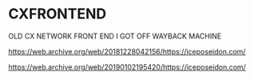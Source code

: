 # CXFRONTEND
OLD CX NETWORK FRONT END I GOT OFF WAYBACK MACHINE

https://web.archive.org/web/20181228042156/https://iceposeidon.com/

https://web.archive.org/web/20190102195420/https://iceposeidon.com/
